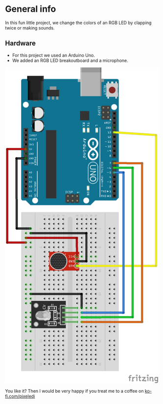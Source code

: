 # General info

In this fun little project, we change the colors of an RGB LED by clapping twice or making sounds. 

## Hardware
- For this project we used an Arduino Uno.
- We added an RGB LED breakoutboard and a microphone. 

<img src="https://github.com/pixelEDI/TikTok-Projects/blob/ef2563e2ad507de2ce5618d5a36134f1d613a9df/09_clapLight/clapLight_Steckplatine.png" width="500">



You like it? Then I would be very happy if you treat me to a coffee on [ko-fi.com/pixeledi](https://www.ko-fi.com/pixeledi)
